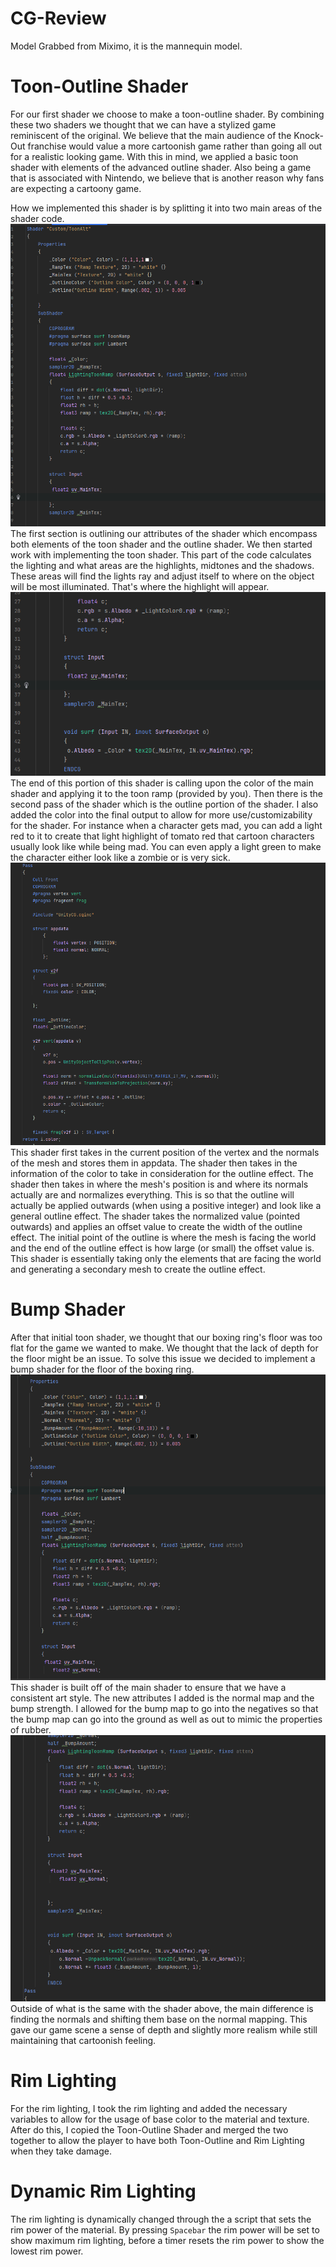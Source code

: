 # CG-Review
Model Grabbed from Miximo, it is the mannequin model. 


# Toon-Outline Shader 
For our first shader we choose to make a toon-outline shader. By combining these two shaders we thought that we can have a stylized game reminiscent of the original.
We believe that the main audience of the Knock-Out franchise would value a more cartoonish game rather than going all out for a realistic looking game.
With this in mind, we applied a basic toon shader with elements of the advanced outline shader. 
Also being a game that is associated with Nintendo, we believe that is another reason why fans are expecting a cartoony game. 

How we implemented this shader is by splitting it into two main areas of the shader code. 
![img_3.png](img_3.png)
The first section is outlining our attributes of the shader which encompass both elements of the toon shader and the outline shader. 
We then started work with implementing the toon shader. This part of the code calculates the lighting and what areas are the highlights, midtones and the shadows. 
These areas will find the lights ray and adjust itself to where on the object will be most illuminated. That's where the highlight will appear.
![img_4.png](img_4.png)
The end of this portion of this shader is calling upon the color of the main shader and applying it to the toon ramp (provided by you).
Then there is the second pass of the shader which is the outline portion of the shader. I also added the color into the final output to allow for more use/customizability for the shader. 
For instance when a character gets mad, you can add a light red to it to create that light highlight of tomato red that cartoon characters usually look like while being mad. 
You can even apply a light green to make the character either look like a zombie or is very sick. 
![img_2.png](img_2.png)
This shader first takes in the current position of the vertex and the normals of the mesh and stores them in appdata. 
The shader then takes in the information of the color to take in consideration for the outline effect. 
The shader then takes in where the mesh's position is and where its normals actually are and normalizes everything. 
This is so that the outline will actually be applied outwards (when using a positive integer) and look like a general outline effect. 
The shader takes the normalized value (pointed outwards) and applies an offset value to create the width of the outline effect. 
The initial point of the outline is where the mesh is facing the world and the end of the outline effect is how large (or small) the offset value is.
This shader is essentially taking only the elements that are facing the world and generating a secondary mesh to create the outline effect. 

# Bump Shader
After that initial toon shader, we thought that our boxing ring's floor was too flat for the game we wanted to make. We thought that the lack of depth for the floor might be an issue.
To solve this issue we decided to implement a bump shader for the floor of the boxing ring.
![img_5.png](img_5.png)
This shader is built off of the main shader to ensure that we have a consistent art style. The new attributes I added is the normal map and the bump strength. 
I allowed for the bump map to go into the negatives so that the bump map can go into the ground as well as out to mimic the properties of rubber. 
![img_6.png](img_6.png)
Outside of what is the same with the shader above, the main difference is finding the normals and shifting them base on the normal mapping. 
This gave our game scene a sense of depth and slightly more realism while still maintaining that cartoonish feeling. 

# Rim Lighting
For the rim lighting, I took the rim lighting and added the necessary variables to allow for the usage of base color to the material and texture. 
After do this, I copied the Toon-Outline Shader and merged the two together to allow the player to have both Toon-Outline and Rim Lighting when they take damage.

# Dynamic Rim Lighting
The rim lighting is dynamically changed through the a script that sets the rim power of the material. 
By pressing ```Spacebar``` the rim power will be set to show maximum rim lighting, before a timer resets the rim power to show the lowest rim power.